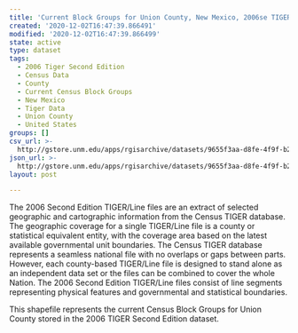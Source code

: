 ```yaml
---
title: 'Current Block Groups for Union County, New Mexico, 2006se TIGER'
created: '2020-12-02T16:47:39.866491'
modified: '2020-12-02T16:47:39.866499'
state: active
type: dataset
tags:
  - 2006 Tiger Second Edition
  - Census Data
  - County
  - Current Census Block Groups
  - New Mexico
  - Tiger Data
  - Union County
  - United States
groups: []
csv_url: >-
  http://gstore.unm.edu/apps/rgisarchive/datasets/9655f3aa-d8fe-4f9f-b235-6eaca8b939b8/tgr2006se_unio_grpcu.derived.csv
json_url: >-
  http://gstore.unm.edu/apps/rgisarchive/datasets/9655f3aa-d8fe-4f9f-b235-6eaca8b939b8/tgr2006se_unio_grpcu.derived.json
layout: post

---
```

The 2006 Second Edition TIGER/Line files are an extract of selected geographic and cartographic information from the Census TIGER database.  The geographic coverage for a single TIGER/Line file is a county or statistical equivalent entity, with the coverage area based on the latest available governmental unit boundaries. The Census TIGER database represents a seamless national file with no overlaps or gaps between parts.  However, each county-based TIGER/Line file is designed to stand alone as an independent data set or the files can be combined to cover the whole Nation.  The 2006 Second Edition  TIGER/Line files consist of line segments representing physical features and governmental and statistical boundaries.  

This shapefile represents the current Census Block Groups for Union County stored in the 2006 TIGER Second Edition dataset.
